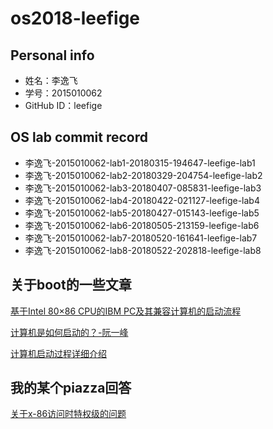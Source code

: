 # os2018-leefige

## Personal info

- 姓名：李逸飞
- 学号：2015010062
- GitHub ID：leefige

## OS lab commit record

- 李逸飞-2015010062-lab1-20180315-194647-leefige-lab1
- 李逸飞-2015010062-lab2-20180329-204754-leefige-lab2
- 李逸飞-2015010062-lab3-20180407-085831-leefige-lab3
- 李逸飞-2015010062-lab4-20180422-021127-leefige-lab4
- 李逸飞-2015010062-lab5-20180427-015143-leefige-lab5
- 李逸飞-2015010062-lab6-20180505-213159-leefige-lab6
- 李逸飞-2015010062-lab7-20180520-161641-leefige-lab7
- 李逸飞-2015010062-lab8-20180522-202818-leefige-lab8

## 关于boot的一些文章

[基于Intel 80×86 CPU的IBM PC及其兼容计算机的启动流程](https://yq.aliyun.com/articles/15221)

[计算机是如何启动的？-阮一峰](https://www.ruanyifeng.com/blog/2013/02/booting.html)

[计算机启动过程详细介绍](http://www.360doc.com/content/06/0810/13/561_177979.shtml)

## 我的某个piazza回答

[关于x-86访问时特权级的问题](https://piazza.com/class/i5j09fnsl7k5x0?cid=1009)
